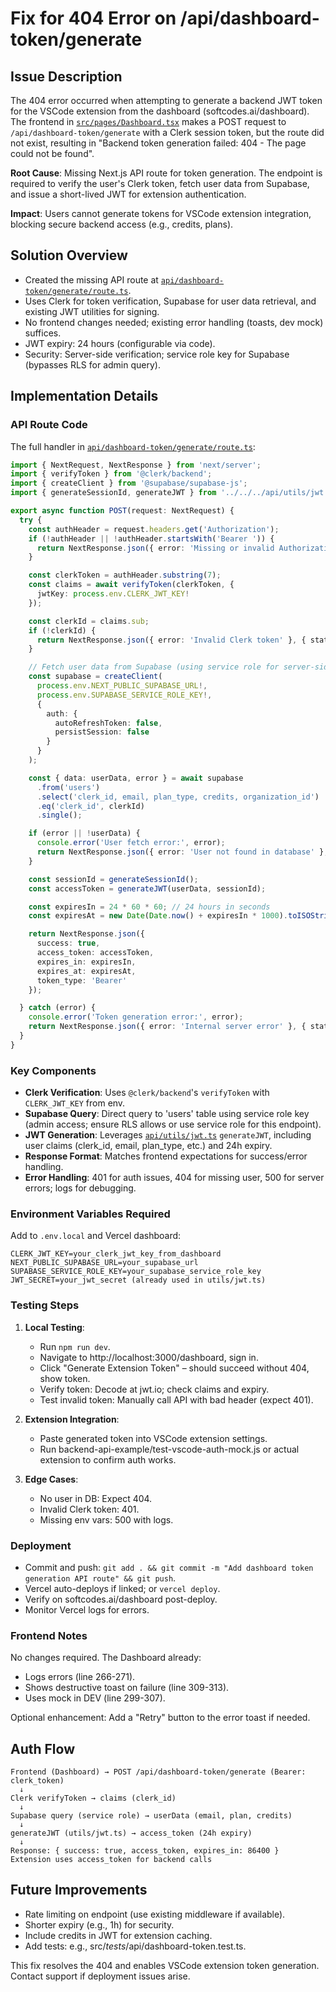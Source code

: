 # Fix for 404 Error on /api/dashboard-token/generate

## Issue Description
The 404 error occurred when attempting to generate a backend JWT token for the VSCode extension from the dashboard (softcodes.ai/dashboard). The frontend in [`src/pages/Dashboard.tsx`](src/pages/Dashboard.tsx:232-318) makes a POST request to `/api/dashboard-token/generate` with a Clerk session token, but the route did not exist, resulting in "Backend token generation failed: 404 - The page could not be found".

**Root Cause**: Missing Next.js API route for token generation. The endpoint is required to verify the user's Clerk token, fetch user data from Supabase, and issue a short-lived JWT for extension authentication.

**Impact**: Users cannot generate tokens for VSCode extension integration, blocking secure backend access (e.g., credits, plans).

## Solution Overview
- Created the missing API route at [`api/dashboard-token/generate/route.ts`](api/dashboard-token/generate/route.ts).
- Uses Clerk for token verification, Supabase for user data retrieval, and existing JWT utilities for signing.
- No frontend changes needed; existing error handling (toasts, dev mock) suffices.
- JWT expiry: 24 hours (configurable via code).
- Security: Server-side verification; service role key for Supabase (bypasses RLS for admin query).

## Implementation Details

### API Route Code
The full handler in [`api/dashboard-token/generate/route.ts`](api/dashboard-token/generate/route.ts):

```typescript
import { NextRequest, NextResponse } from 'next/server';
import { verifyToken } from '@clerk/backend';
import { createClient } from '@supabase/supabase-js';
import { generateSessionId, generateJWT } from '../../../api/utils/jwt';

export async function POST(request: NextRequest) {
  try {
    const authHeader = request.headers.get('Authorization');
    if (!authHeader || !authHeader.startsWith('Bearer ')) {
      return NextResponse.json({ error: 'Missing or invalid Authorization header' }, { status: 401 });
    }

    const clerkToken = authHeader.substring(7);
    const claims = await verifyToken(clerkToken, { 
      jwtKey: process.env.CLERK_JWT_KEY!
    });

    const clerkId = claims.sub;
    if (!clerkId) {
      return NextResponse.json({ error: 'Invalid Clerk token' }, { status: 401 });
    }

    // Fetch user data from Supabase (using service role for server-side)
    const supabase = createClient(
      process.env.NEXT_PUBLIC_SUPABASE_URL!,
      process.env.SUPABASE_SERVICE_ROLE_KEY!,
      {
        auth: {
          autoRefreshToken: false,
          persistSession: false
        }
      }
    );

    const { data: userData, error } = await supabase
      .from('users')
      .select('clerk_id, email, plan_type, credits, organization_id')
      .eq('clerk_id', clerkId)
      .single();

    if (error || !userData) {
      console.error('User fetch error:', error);
      return NextResponse.json({ error: 'User not found in database' }, { status: 404 });
    }

    const sessionId = generateSessionId();
    const accessToken = generateJWT(userData, sessionId);

    const expiresIn = 24 * 60 * 60; // 24 hours in seconds
    const expiresAt = new Date(Date.now() + expiresIn * 1000).toISOString();

    return NextResponse.json({
      success: true,
      access_token: accessToken,
      expires_in: expiresIn,
      expires_at: expiresAt,
      token_type: 'Bearer'
    });

  } catch (error) {
    console.error('Token generation error:', error);
    return NextResponse.json({ error: 'Internal server error' }, { status: 500 });
  }
}
```

### Key Components
- **Clerk Verification**: Uses `@clerk/backend`'s `verifyToken` with `CLERK_JWT_KEY` from env.
- **Supabase Query**: Direct query to 'users' table using service role key (admin access; ensure RLS allows or use service role for this endpoint).
- **JWT Generation**: Leverages [`api/utils/jwt.ts`](api/utils/jwt.ts:8-22) `generateJWT`, including user claims (clerk_id, email, plan_type, etc.) and 24h expiry.
- **Response Format**: Matches frontend expectations for success/error handling.
- **Error Handling**: 401 for auth issues, 404 for missing user, 500 for server errors; logs for debugging.

### Environment Variables Required
Add to `.env.local` and Vercel dashboard:
```
CLERK_JWT_KEY=your_clerk_jwt_key_from_dashboard
NEXT_PUBLIC_SUPABASE_URL=your_supabase_url
SUPABASE_SERVICE_ROLE_KEY=your_supabase_service_role_key
JWT_SECRET=your_jwt_secret (already used in utils/jwt.ts)
```

### Testing Steps
1. **Local Testing**:
   - Run `npm run dev`.
   - Navigate to http://localhost:3000/dashboard, sign in.
   - Click "Generate Extension Token" – should succeed without 404, show token.
   - Verify token: Decode at jwt.io; check claims and expiry.
   - Test invalid token: Manually call API with bad header (expect 401).

2. **Extension Integration**:
   - Paste generated token into VSCode extension settings.
   - Run backend-api-example/test-vscode-auth-mock.js or actual extension to confirm auth works.

3. **Edge Cases**:
   - No user in DB: Expect 404.
   - Invalid Clerk token: 401.
   - Missing env vars: 500 with logs.

### Deployment
- Commit and push: `git add . && git commit -m "Add dashboard token generation API route" && git push`.
- Vercel auto-deploys if linked; or `vercel deploy`.
- Verify on softcodes.ai/dashboard post-deploy.
- Monitor Vercel logs for errors.

### Frontend Notes
No changes required. The Dashboard already:
- Logs errors (line 266-271).
- Shows destructive toast on failure (line 309-313).
- Uses mock in DEV (line 299-307).

Optional enhancement: Add a "Retry" button to the error toast if needed.

## Auth Flow
```
Frontend (Dashboard) → POST /api/dashboard-token/generate (Bearer: clerk_token)
  ↓
Clerk verifyToken → claims (clerk_id)
  ↓
Supabase query (service role) → userData (email, plan, credits)
  ↓
generateJWT (utils/jwt.ts) → access_token (24h expiry)
  ↓
Response: { success: true, access_token, expires_in: 86400 }
Extension uses access_token for backend calls
```

## Future Improvements
- Rate limiting on endpoint (use existing middleware if available).
- Shorter expiry (e.g., 1h) for security.
- Include credits in JWT for extension caching.
- Add tests: e.g., src/_tests_/api/dashboard-token.test.ts.

This fix resolves the 404 and enables VSCode extension token generation. Contact support if deployment issues arise.